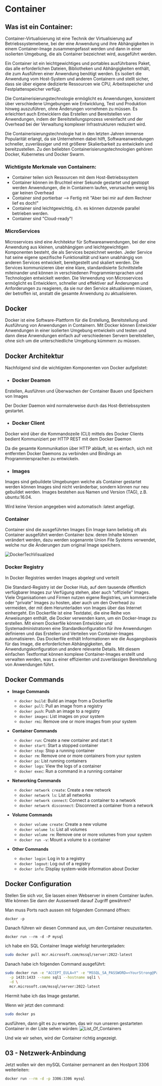 # Container #
## Was ist ein Container: ##
Container-Virtualisierung ist eine Technik der Virtualisierung auf Betriebssystemebene, bei der eine Anwendung und ihre Abhängigkeiten in einem Container-Image zusammengefasst werden und dann in einer isolierten Umgebung, die als Container bezeichnet wird, ausgeführt werden.

Ein Container ist ein leichtgewichtiges und portables ausführbares Paket, das alle erforderlichen Dateien, Bibliotheken und Abhängigkeiten enthält, die zum Ausführen einer Anwendung benötigt werden. Es isoliert die Anwendung vom Host-System und anderen Containern und stellt sicher, dass sie über eigene dedizierte Ressourcen wie CPU, Arbeitsspeicher und Festplattenspeicher verfügt.

Die Containerisierungstechnologie ermöglicht es Anwendungen, konsistent über verschiedene Umgebungen wie Entwicklung, Test und Produktion hinweg auszuführen, ohne Änderungen vornehmen zu müssen. Es erleichtert auch Entwicklern das Erstellen und Bereitstellen von Anwendungen, indem der Bereitstellungsprozess vereinfacht und der Overhead bei der Verwaltung komplexer Infrastrukturen reduziert wird.

Die Containerisierungstechnologie hat in den letzten Jahren immense Popularität erlangt, da sie Unternehmen dabei hilft, Softwareanwendungen schneller, zuverlässiger und mit größerer Skalierbarkeit zu entwickeln und bereitzustellen. Zu den beliebten Containerisierungstechnologien gehören Docker, Kubernetes und Docker Swarm.

 ### Wichtigste Merkmale von Containern: ###

 - Container teilen sich Ressourcen mit dem Host-Betriebssystem
 - Container können im Bruchteil einer Sekunde gestartet und gestoppt werden
Anwendungen, die in Containern laufen, verursachen wenig bis gar keinen Overhead
- Container sind portierbar --> Fertig mit "Aber bei mir auf dem Rechner lief es doch!"
 - Container sind leichtgewichtig, d.h. es können dutzende parallel betrieben werden.
 - Container sind "Cloud-ready"!
  ### MicroServices ###
Microservices sind eine Architektur für Softwareanwendungen, bei der eine Anwendung aus kleinen, unabhängigen und leichtgewichtigen Komponenten besteht, die als Services bezeichnet werden. Jeder Service hat seine eigene spezifische Funktionalität und kann unabhängig von anderen Services entwickelt, bereitgestellt und skaliert werden. Die Services kommunizieren über eine klare, standardisierte Schnittstelle miteinander und können in verschiedenen Programmiersprachen und Technologien entwickelt werden. Die Verwendung von Microservices ermöglicht es Entwicklern, schneller und effektiver auf Änderungen und Anforderungen zu reagieren, da sie nur den Service aktualisieren müssen, der betroffen ist, anstatt die gesamte Anwendung zu aktualisieren.
## Docker ##
Docker ist eine Software-Plattform für die Erstellung, Bereitstellung und Ausführung von Anwendungen in Containern. Mit Docker können Entwickler Anwendungen in einer isolierten Umgebung entwickeln und testen und dann diese Anwendungen einfach auf verschiedenen Servern bereitstellen, ohne sich um die unterschiedliche Umgebung kümmern zu müssen.
## Docker Architektur ##
Nachfolgend sind die wichtigsten Komponenten von Docker aufgelistet:
 - ### Docker Deamon ### 

Erstellen, Ausführen und Überwachen der Container
Bauen und Speichern von Images

Der Docker Daemon wird normalerweise durch das Host-Betriebssystem gestartet.
 - ### Docker Client ### 

Docker wird über die Kommandozeile (CLI) mittels des Docker Clients bedient
Kommuniziert per HTTP REST mit dem Docker Daemon

Da die gesamte Kommunikation über HTTP abläuft, ist es einfach, sich mit entfernten Docker Daemons zu verbinden und Bindings an Programmiersprachen zu entwickeln.
 - ### Images ### 

Images sind gebuildete Umgebungen welche als Container gestartet werden können
Images sind nicht veränderbar, sondern können nur neu gebuildet werden.
Images bestehen aus Namen und Version (TAG), z.B. ubuntu:16.04.

Wird keine Version angegeben wird automatisch :latest angefügt.



### Container ### 

Container sind die ausgeführten Images
Ein Image kann beliebig oft als Container ausgeführt werden
Container bzw. deren Inhalte können verändert werden, dazu werden sogenannte Union File Systems verwendet, welche nur die Änderungen zum original Image speichern.

![DockerTechVisualized](1.png)

### Docker Registry ### 

In Docker Registries werden Images abgelegt und verteilt

Die Standard-Registry ist der Docker Hub, auf dem tausende öffentlich verfügbarer Images zur Verfügung stehen, aber auch "offizielle" Images.
Viele Organisationen und Firmen nutzen eigene Registries, um kommerzielle oder "private" Images zu hosten, aber auch um den Overhead zu vermeiden, der mit dem Herunterladen von Images über das Internet einhergeht.
Ein Dockerfile ist eine Textdatei, die eine Reihe von Anweisungen enthält, die Docker verwenden kann, um ein Docker-Image zu erstellen. Mit einem Dockerfile können Entwickler und Systemadministratoren eine Standardkonfiguration für ihre Anwendungen definieren und das Erstellen und Verteilen von Container-Images automatisieren. Das Dockerfile enthält Informationen wie die Ausgangsbasis für das Image, die erforderlichen Abhängigkeiten, die Anwendungskonfiguration und andere relevante Details. Mit diesem einfachen Textformat können komplexe Container-Images erstellt und verwalten werden, was zu einer effizienten und zuverlässigen Bereitstellung von Anwendungen führt.
## Docker Commands ##

- **Image Commands**
  - `docker build`: Build an image from a Dockerfile
  - `docker pull`: Pull an image from a registry
  - `docker push`: Push an image to a registry
  - `docker images`: List images on your system
  - `docker rmi`: Remove one or more images from your system

- **Container Commands**
  - `docker run`: Create a new container and start it
  - `docker start`: Start a stopped container
  - `docker stop`: Stop a running container
  - `docker rm`: Remove one or more containers from your system
  - `docker ps`: List running containers
  - `docker logs`: View the logs of a container
  - `docker exec`: Run a command in a running container

- **Networking Commands**
  - `docker network create`: Create a new network
  - `docker network ls`: List all networks
  - `docker network connect`: Connect a container to a network
  - `docker network disconnect`: Disconnect a container from a network

- **Volume Commands**
  - `docker volume create`: Create a new volume
  - `docker volume ls`: List all volumes
  - `docker volume rm`: Remove one or more volumes from your system
  - `docker run -v`: Mount a volume to a container

- **Other Commands**
  - `docker login`: Log in to a registry
  - `docker logout`: Log out of a registry
  - `docker info`: Display system-wide information about Docker

## Docker Configuration ##
Stellen Sie sich vor, Sie lassen einen Webserver in einem Container laufen. Wie können Sie dann der Aussenwelt darauf Zugriff gewähren?

Man muss Ports nach aussen mit folgendem Command öffnen:

```
docker -p
``` 
Danach führen wir diesen Command aus, um den Container neuzustarten.
```
docker run --rm -d -P mysql
```

ich habe ein SQL Container Image wiefolgt heruntergeladen:
```bash
sudo docker pull mcr.microsoft.com/mssql/server:2022-latest
```
 Danach habe ich folgenden Command ausgeführt:
 ```bash
 sudo docker run -e "ACCEPT_EULA=Y" -e "MSSQL_SA_PASSWORD=<YourStrong@Passw0rd>" \
   -p 1433:1433 --name sql1 --hostname sql1 \
   -d \
   mcr.microsoft.com/mssql/server:2022-latest
```
Hiermit habe ich das Image gestartet.

Wenn wir jetzt den command:
```bash
sudo docker ps
```
ausführen, dann gilt es zu erwarten, das wir nun unseren gestarteten Container in der Liste sehen würden:
![List_Of_Containers](Screenshots/WorkingContainer.png)

Und wie wir sehen, wird der Container richtig angezeigt.

## 03 - Netzwerk-Anbindung ##
Jetzt wollen wir den mySQL Container permanent an den Hostport 3306 weiterleiten:
```bash
docker run --rm -d -p 3306:3306 mysql
```